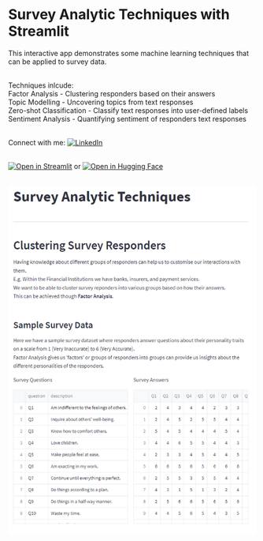 # Survey Analytic Techniques with Streamlit
This interactive app demonstrates some machine learning techniques that can be applied to survey data.
<br>
<br>

Techniques inlcude:
<br>
Factor Analysis - Clustering responders based on their answers
<br>
Topic Modelling - Uncovering topics from text responses
<br>
Zero-shot Classification - Classify text responses into user-defined labels
<br>
Sentiment Analysis - Quantifying sentiment of responders text responses
<br>
<br>

Connect with me: [![LinkedIn][linkedin_badge]][linkedin_profile]
<br>
<br>

[![Open in Streamlit][streamlit_share_badge]][streamlit_share_link] or [![Open in Hugging Face][huggingface_share_badge]][huggingface_share_link]
<br>
<br>

[![Preview][app_preview_img]][streamlit_share_link]

[//]: # (links)
[linkedin_badge]: https://img.shields.io/badge/LinkedIn-0077B5?style=for-the-badge&style=social&logo=linkedin&logoColor=white
[linkedin_profile]: https://www.linkedin.com/in/russellchanws
[streamlit_share_badge]: https://static.streamlit.io/badges/streamlit_badge_black_white.svg
[streamlit_share_link]: https://greco1899-survey-analytics-survey-analytics-streamlit-zytioy.streamlitapp.com/
[huggingface_share_badge]: https://img.shields.io/badge/%F0%9F%A4%97-Open%20in%20Spaces-yellow
[huggingface_share_link]: https://huggingface.co/spaces/greco/survey_analytics_spaces
[app_preview_img]: https://raw.githubusercontent.com/Greco1899/survey_analytics/5e3e3c29659a6c3c5ff031844998374b6a225b6a/survey_analytics_preview.png
